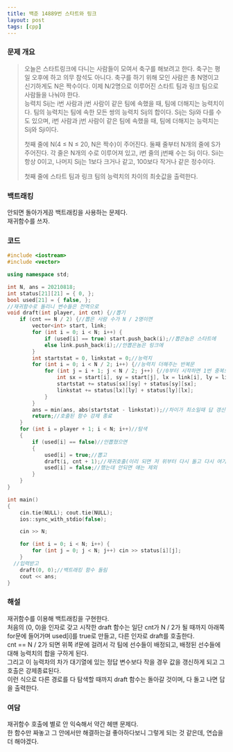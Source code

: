 ```yaml
---
title: 백준 14889번 스타트와 링크
layout: post
tags: [cpp]
---
```

### 문제 개요
> 오늘은 스타트링크에 다니는 사람들이 모여서 축구를 해보려고 한다. 축구는 평일 오후에 하고 의무 참석도 아니다. 축구를 하기 위해 모인 사람은 총 N명이고 신기하게도 N은 짝수이다. 이제 N/2명으로 이루어진 스타트 팀과 링크 팀으로 사람들을 나눠야 한다.  
> 능력치 Sij는 i번 사람과 j번 사람이 같은 팀에 속했을 때, 팀에 더해지는 능력치이다. 팀의 능력치는 팀에 속한 모든 쌍의 능력치 Sij의 합이다. Sij는 Sji와 다를 수도 있으며, i번 사람과 j번 사람이 같은 팀에 속했을 때, 팀에 더해지는 능력치는 Sij와 Sji이다.  
>
> 첫째 줄에 N(4 ≤ N ≤ 20, N은 짝수)이 주어진다. 둘째 줄부터 N개의 줄에 S가 주어진다. 각 줄은 N개의 수로 이루어져 있고, i번 줄의 j번째 수는 Sij 이다. Sii는 항상 0이고, 나머지 Sij는 1보다 크거나 같고, 100보다 작거나 같은 정수이다.
>
> 첫째 줄에 스타트 팀과 링크 팀의 능력치의 차이의 최솟값을 출력한다.

### 백트래킹
안되면 돌아가게끔 백트래킹을 사용하는 문제다.  
재귀함수를 쓰자.
### 코드
```c++
#include <iostream>
#include <vector>

using namespace std;

int N, ans = 20210818;
int status[21][21] = { 0, };
bool used[21] = { false, };
//재귀함수로 돌리니 변수들은 전역으로
void draft(int player, int cnt) {//뽑기
	if (cnt == N / 2) {//뽑은 사람 수가 N / 2명이면
		vector<int> start, link;
		for (int i = 0; i < N; i++) {
			if (used[i] == true) start.push_back(i);//뽑은놈은 스타트에
			else link.push_back(i);//안뽑은놈은 링크에
		}
		int startstat = 0, linkstat = 0;//능력치
		for (int i = 0; i < N / 2; i++) {//능력치 더해주는 반복문
			for (int j = i + 1; j < N / 2; j++) {//0부터 시작하면 1번 중복으로 더해지니 i + 1부터 시작
				int sx = start[i], sy = start[j], lx = link[i], ly = link[j];
				startstat += status[sx][sy] + status[sy][sx];
				linkstat += status[lx][ly] + status[ly][lx];
			}
		}
		ans = min(ans, abs(startstat - linkstat));//차이가 최소일때 답 갱신
		return;//호출된 함수 강제 종료
	}
	for (int i = player + 1; i < N; i++)//탐색
	{
		if (used[i] == false)//안뽑혔으면
		{
			used[i] = true;//뽑고
			draft(i, cnt + 1);//재귀호출(이리 되면 저 위부터 다시 돌고 다시 여기 와서 또 새로 선택을 하다 안되면 빠꾸먹고 할거임)
			used[i] = false;//했는데 안되면 얘는 제외
		}
	}
}

int main()
{
	cin.tie(NULL); cout.tie(NULL);
	ios::sync_with_stdio(false);

	cin >> N;

	for (int i = 0; i < N; i++) {
		for (int j = 0; j < N; j++) cin >> status[i][j];
	}
  //입력받고
	draft(0, 0);//백트래킹 함수 돌림
	cout << ans;
}
```
### 해설
재귀함수를 이용해 백트래킹을 구현한다.  
처음의 (0, 0)을 인자로 갖고 시작한 draft 함수는 일단 cnt가 N / 2가 될 때까지 아래쪽 for문에 들어가며 used[i]를 true로 만들고, 다른 인자로 draft를 호출한다.  
cnt == N / 2가 되면 위쪽 if문에 걸려서 각 팀에 선수들이 배정되고, 배정된 선수들에 대해 능력치의 합을 구하게 된다.  
그리고 이 능력차의 차가 대기열에 있는 정답 변수보다 작을 경우 값을 갱신하게 되고 그 호출은 강제종료된다.  
이런 식으로 다른 경로를 다 탐색할 때까지 draft 함수는 돌아갈 것이며, 다 돌고 나면 답을 출력한다.
### 여담
재귀함수 호출에 별로 안 익숙해서 약간 헤맨 문제다.  
한 함수만 짜놓고 그 안에서만 해결하는걸 좋아하다보니 그렇게 되는 것 같은데, 연습을 더 해야겠다.

